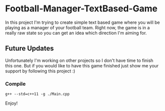 # Football-Manager-TextBased-Game

In this project I'm trying to create simple text based game where you will be playing as a manager of your football team. Right now, the game is in a really raw state so you can get an idea which direction I'm aiming for.

## Future Updates

Unfortunately I'm working on other projects so I don't have time to finish this one. But if you would like to have this game finished just show me your support by following this project :)

### Compile

```
g++ --std=c++11 -g ./Main.cpp
```

Enjoy!


